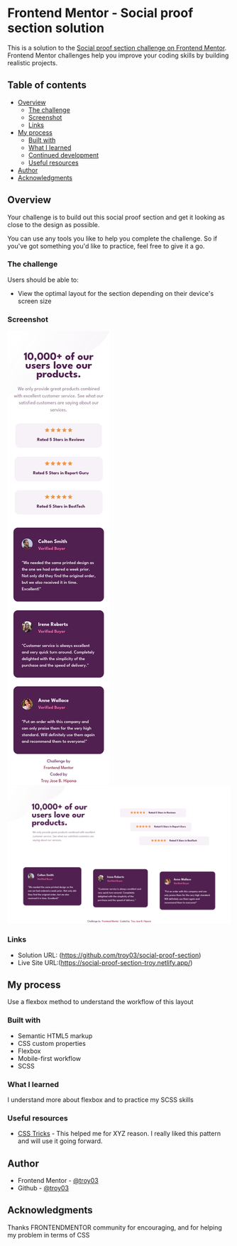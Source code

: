 # Frontend Mentor - Social proof section solution

This is a solution to the [Social proof section challenge on Frontend Mentor](https://www.frontendmentor.io/challenges/social-proof-section-6e0qTv_bA). Frontend Mentor challenges help you improve your coding skills by building realistic projects. 

## Table of contents

- [Overview](#overview)
  - [The challenge](#the-challenge)
  - [Screenshot](#screenshot)
  - [Links](#links)
- [My process](#my-process)
  - [Built with](#built-with)
  - [What I learned](#what-i-learned)
  - [Continued development](#continued-development)
  - [Useful resources](#useful-resources)
- [Author](#author)
- [Acknowledgments](#acknowledgments)



## Overview

Your challenge is to build out this social proof section and get it looking as close to the design as possible.

You can use any tools you like to help you complete the challenge. So if you've got something you'd like to practice, feel free to give it a go.

### The challenge

Users should be able to:

- View the optimal layout for the section depending on their device's screen size

### Screenshot

![](./images/mobile_screenshot.png)
![](./images/desktop_screenshot.png)


### Links

- Solution URL: (https://github.com/troy03/social-proof-section)
- Live Site URL:(https://social-proof-section-troy.netlify.app/)

## My process

  Use a flexbox method to understand the workflow of this layout

### Built with

- Semantic HTML5 markup
- CSS custom properties
- Flexbox
- Mobile-first workflow
- SCSS


### What I learned

I understand  more about flexbox and to practice my SCSS skills

### Useful resources

- [CSS Tricks](https://css-tricks.com/) - This helped me for XYZ reason. I really liked this pattern and will use it going forward.


## Author

- Frontend Mentor - [@troy03](https://www.frontendmentor.io/home)
- Github - [@troy03](https://github.com/troy03)


## Acknowledgments

Thanks FRONTENDMENTOR community for encouraging, and for helping my problem in terms of CSS
